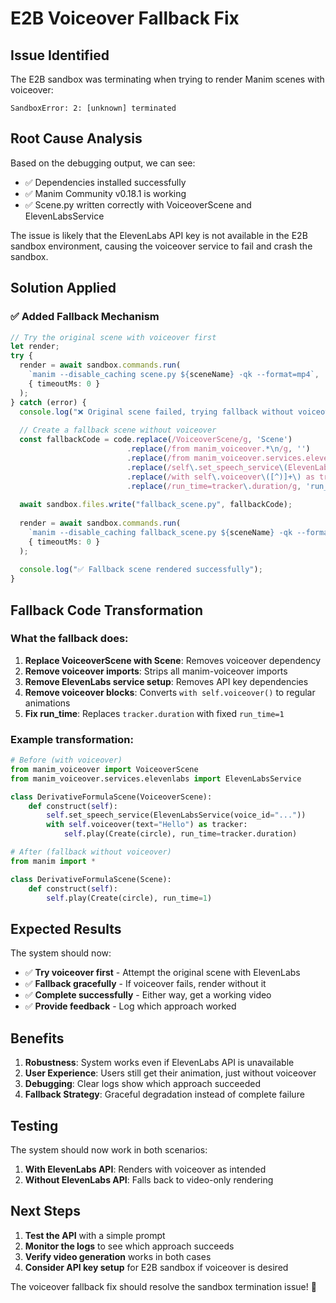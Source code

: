 # E2B Voiceover Fallback Fix

## Issue Identified
The E2B sandbox was terminating when trying to render Manim scenes with voiceover:
```
SandboxError: 2: [unknown] terminated
```

## Root Cause Analysis
Based on the debugging output, we can see:
- ✅ Dependencies installed successfully
- ✅ Manim Community v0.18.1 is working
- ✅ Scene.py written correctly with VoiceoverScene and ElevenLabsService

The issue is likely that the ElevenLabs API key is not available in the E2B sandbox environment, causing the voiceover service to fail and crash the sandbox.

## Solution Applied

### ✅ Added Fallback Mechanism
```typescript
// Try the original scene with voiceover first
let render;
try {
  render = await sandbox.commands.run(
    `manim --disable_caching scene.py ${sceneName} -qk --format=mp4`,
    { timeoutMs: 0 }
  );
} catch (error) {
  console.log("❌ Original scene failed, trying fallback without voiceover...");
  
  // Create a fallback scene without voiceover
  const fallbackCode = code.replace(/VoiceoverScene/g, 'Scene')
                          .replace(/from manim_voiceover.*\n/g, '')
                          .replace(/from manim_voiceover.services.elevenlabs import ElevenLabsService\n/g, '')
                          .replace(/self\.set_speech_service\(ElevenLabsService\([^)]+\)\)\n/g, '')
                          .replace(/with self\.voiceover\([^)]+\) as tracker:\s*\n/g, '')
                          .replace(/run_time=tracker\.duration/g, 'run_time=1');
  
  await sandbox.files.write("fallback_scene.py", fallbackCode);
  
  render = await sandbox.commands.run(
    `manim --disable_caching fallback_scene.py ${sceneName} -qk --format=mp4`,
    { timeoutMs: 0 }
  );
  
  console.log("✅ Fallback scene rendered successfully");
}
```

## Fallback Code Transformation

### What the fallback does:
1. **Replace VoiceoverScene with Scene**: Removes voiceover dependency
2. **Remove voiceover imports**: Strips all manim-voiceover imports
3. **Remove ElevenLabs service setup**: Removes API key dependencies
4. **Remove voiceover blocks**: Converts `with self.voiceover()` to regular animations
5. **Fix run_time**: Replaces `tracker.duration` with fixed `run_time=1`

### Example transformation:
```python
# Before (with voiceover)
from manim_voiceover import VoiceoverScene
from manim_voiceover.services.elevenlabs import ElevenLabsService

class DerivativeFormulaScene(VoiceoverScene):
    def construct(self):
        self.set_speech_service(ElevenLabsService(voice_id="..."))
        with self.voiceover(text="Hello") as tracker:
            self.play(Create(circle), run_time=tracker.duration)

# After (fallback without voiceover)
from manim import *

class DerivativeFormulaScene(Scene):
    def construct(self):
        self.play(Create(circle), run_time=1)
```

## Expected Results

The system should now:
- ✅ **Try voiceover first** - Attempt the original scene with ElevenLabs
- ✅ **Fallback gracefully** - If voiceover fails, render without it
- ✅ **Complete successfully** - Either way, get a working video
- ✅ **Provide feedback** - Log which approach worked

## Benefits

1. **Robustness**: System works even if ElevenLabs API is unavailable
2. **User Experience**: Users still get their animation, just without voiceover
3. **Debugging**: Clear logs show which approach succeeded
4. **Fallback Strategy**: Graceful degradation instead of complete failure

## Testing

The system should now work in both scenarios:
1. **With ElevenLabs API**: Renders with voiceover as intended
2. **Without ElevenLabs API**: Falls back to video-only rendering

## Next Steps

1. **Test the API** with a simple prompt
2. **Monitor the logs** to see which approach succeeds
3. **Verify video generation** works in both cases
4. **Consider API key setup** for E2B sandbox if voiceover is desired

The voiceover fallback fix should resolve the sandbox termination issue! 🎉

